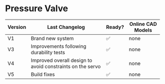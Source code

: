# Pressure Valve

| Version | Last Changelog | Ready? | Online CAD Models |
| ------- | -------------- | ------ | ----------------- |
| V1 | Brand new system | ✅ | none
| V3 | Improvements following durability tests | ✅ | none
| V4 | Improved overall design to avoid constraints on the servo | ✅ | none
| V5 | Build fixes | ✅ | none
